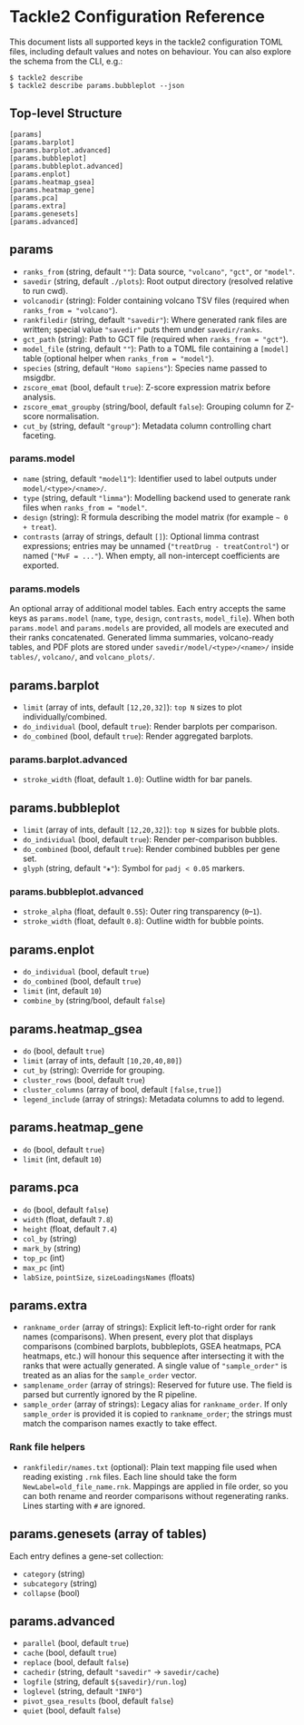 # Tackle2 Configuration Reference

This document lists all supported keys in the tackle2 configuration TOML files, including default values and notes on behaviour. You can also explore the schema from the CLI, e.g.:

```
$ tackle2 describe
$ tackle2 describe params.bubbleplot --json
```

## Top-level Structure

```
[params]
[params.barplot]
[params.barplot.advanced]
[params.bubbleplot]
[params.bubbleplot.advanced]
[params.enplot]
[params.heatmap_gsea]
[params.heatmap_gene]
[params.pca]
[params.extra]
[params.genesets]
[params.advanced]
```

## params

- `ranks_from` (string, default `""`): Data source, `"volcano"`, `"gct"`, or `"model"`.
- `savedir` (string, default `./plots`): Root output directory (resolved relative to run cwd).
- `volcanodir` (string): Folder containing volcano TSV files (required when `ranks_from = "volcano"`).
- `rankfiledir` (string, default `"savedir"`): Where generated rank files are written; special value `"savedir"` puts them under `savedir/ranks`.
- `gct_path` (string): Path to GCT file (required when `ranks_from = "gct"`).
- `model_file` (string, default `""`): Path to a TOML file containing a `[model]` table (optional helper when `ranks_from = "model"`).
- `species` (string, default `"Homo sapiens"`): Species name passed to msigdbr.
- `zscore_emat` (bool, default `true`): Z-score expression matrix before analysis.
- `zscore_emat_groupby` (string/bool, default `false`): Grouping column for Z-score normalisation.
- `cut_by` (string, default `"group"`): Metadata column controlling chart faceting.
  
### params.model

- `name` (string, default `"model1"`): Identifier used to label outputs under `model/<type>/<name>/`.
- `type` (string, default `"limma"`): Modelling backend used to generate rank files when `ranks_from = "model"`.
- `design` (string): R formula describing the model matrix (for example `~ 0 + treat`).
- `contrasts` (array of strings, default `[]`): Optional limma contrast expressions; entries may be unnamed (`"treatDrug - treatControl"`) or named (`"MvF = ..."`). When empty, all non-intercept coefficients are exported.

### params.models

An optional array of additional model tables. Each entry accepts the same keys as `params.model` (`name`, `type`, `design`, `contrasts`, `model_file`). When both `params.model` and `params.models` are provided, all models are executed and their ranks concatenated.
Generated limma summaries, volcano-ready tables, and PDF plots are stored under `savedir/model/<type>/<name>/` inside `tables/`, `volcano/`, and `volcano_plots/`.

## params.barplot

- `limit` (array of ints, default `[12,20,32]`): `top N` sizes to plot individually/combined.
- `do_individual` (bool, default `true`): Render barplots per comparison.
- `do_combined` (bool, default `true`): Render aggregated barplots.

### params.barplot.advanced

- `stroke_width` (float, default `1.0`): Outline width for bar panels.

## params.bubbleplot

- `limit` (array of ints, default `[12,20,32]`): `top N` sizes for bubble plots.
- `do_individual` (bool, default `true`): Render per-comparison bubbles.
- `do_combined` (bool, default `true`): Render combined bubbles per gene set.
- `glyph` (string, default `"⁕"`): Symbol for `padj < 0.05` markers.

### params.bubbleplot.advanced

- `stroke_alpha` (float, default `0.55`): Outer ring transparency (`0`–`1`).
- `stroke_width` (float, default `0.8`): Outline width for bubble points.

## params.enplot

- `do_individual` (bool, default `true`)
- `do_combined` (bool, default `true`)
- `limit` (int, default `10`)
- `combine_by` (string/bool, default `false`)

## params.heatmap_gsea

- `do` (bool, default `true`)
- `limit` (array of ints, default `[10,20,40,80]`)
- `cut_by` (string): Override for grouping.
- `cluster_rows` (bool, default `true`)
- `cluster_columns` (array of bool, default `[false,true]`)
- `legend_include` (array of strings): Metadata columns to add to legend.

## params.heatmap_gene

- `do` (bool, default `true`)
- `limit` (int, default `10`)

## params.pca

- `do` (bool, default `false`)
- `width` (float, default `7.8`)
- `height` (float, default `7.4`)
- `col_by` (string)
- `mark_by` (string)
- `top_pc` (int)
- `max_pc` (int)
- `labSize`, `pointSize`, `sizeLoadingsNames` (floats)

## params.extra

- `rankname_order` (array of strings): Explicit left-to-right order for rank names (comparisons). When present, every plot that displays comparisons (combined barplots, bubbleplots, GSEA heatmaps, PCA heatmaps, etc.) will honour this sequence after intersecting it with the ranks that were actually generated. A single value of `"sample_order"` is treated as an alias for the `sample_order` vector.
- `samplename_order` (array of strings): Reserved for future use. The field is parsed but currently ignored by the R pipeline.
- `sample_order` (array of strings): Legacy alias for `rankname_order`. If only `sample_order` is provided it is copied to `rankname_order`; the strings must match the comparison names exactly to take effect.

### Rank file helpers

- `rankfiledir/names.txt` (optional): Plain text mapping file used when reading existing `.rnk` files. Each line should take the form `NewLabel=old_file_name.rnk`. Mappings are applied in file order, so you can both rename and reorder comparisons without regenerating ranks. Lines starting with `#` are ignored.

## params.genesets (array of tables)

Each entry defines a gene-set collection:

- `category` (string)
- `subcategory` (string)
- `collapse` (bool)

## params.advanced

- `parallel` (bool, default `true`)
- `cache` (bool, default `true`)
- `replace` (bool, default `false`)
- `cachedir` (string, default `"savedir"` → `savedir/cache`)
- `logfile` (string, default `${savedir}/run.log`)
- `loglevel` (string, default `"INFO"`)
- `pivot_gsea_results` (bool, default `false`)
- `quiet` (bool, default `false`)
